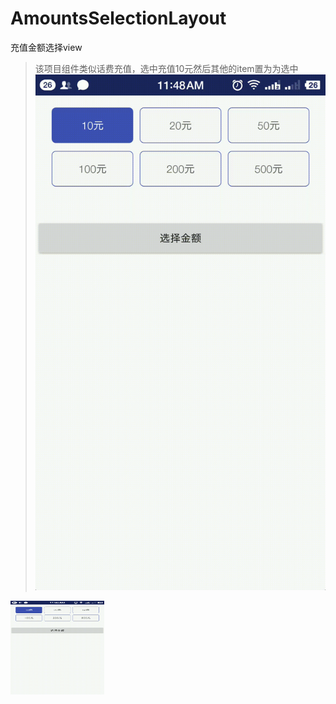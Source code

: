 # AmountsSelectionLayout
充值金额选择view
> 该项目组件类似话费充值，选中充值10元然后其他的item置为为选中
![image](https://github.com/roseluo0215/AmountsSelectionLayout/blob/master/app/src/main/res/drawable/amounts_selection_layout.gif)
<img src="https://github.com/roseluo0215/AmountsSelectionLayout/blob/master/app/src/main/res/drawable/amounts_selection_layout.gif" width="150" height="150" alt="图片加载失败时，显示这段字"/>
